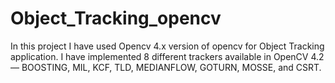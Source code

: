 # Object_Tracking_opencv
In this project I have used Opencv 4.x version of opencv for Object Tracking application. I have implemented 8 different trackers available in OpenCV 4.2 — BOOSTING, MIL, KCF, TLD, MEDIANFLOW, GOTURN, MOSSE, and CSRT. 

